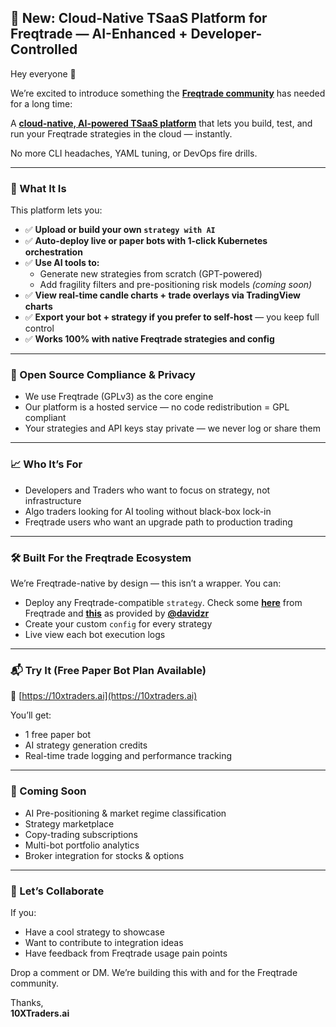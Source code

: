 ## 🚀 New: Cloud-Native TSaaS Platform for Freqtrade — AI-Enhanced + Developer-Controlled

Hey everyone 👋

We’re excited to introduce something the [**Freqtrade community**](https://www.freqtrade.io/en/stable/) has needed for a long time:

A [**cloud-native, AI-powered TSaaS platform**](https://10xtraders.ai) that lets you build, test, and run your Freqtrade strategies in the cloud — instantly.

No more CLI headaches, YAML tuning, or DevOps fire drills.

---

### 🚀 What It Is

This platform lets you:

- ✅ **Upload or build your own `strategy with AI`**
- ✅ **Auto-deploy live or paper bots with 1-click Kubernetes orchestration**
- ✅ **Use AI tools to:**
  - Generate new strategies from scratch (GPT-powered)
  - Add fragility filters and pre-positioning risk models *(coming soon)*
- ✅ **View real-time candle charts + trade overlays via TradingView charts**
- ✅ **Export your bot + strategy if you prefer to self-host** — you keep full control
- ✅ **Works 100% with native Freqtrade strategies and config**

---

### 🔐 Open Source Compliance & Privacy

- We use Freqtrade (GPLv3) as the core engine
- Our platform is a hosted service — no code redistribution = GPL compliant
- Your strategies and API keys stay private — we never log or share them

---

### 📈 Who It’s For

- Developers and Traders who want to focus on strategy, not infrastructure
- Algo traders looking for AI tooling without black-box lock-in
- Freqtrade users who want an upgrade path to production trading

---

### 🛠️ Built For the Freqtrade Ecosystem

We’re Freqtrade-native by design — this isn’t a wrapper. You can:

- Deploy any Freqtrade-compatible `strategy`. Check some [**here**](https://github.com/freqtrade/freqtrade-strategies/tree/main) from Freqtrade and [**this**](https://github.com/davidzr/freqtrade-strategies/tree/main/strategies) as provided by [**@davidzr**](https://github.com/davidzr) 
- Create your custom `config` for every strategy
- Live view each bot execution logs
---

### 📬 Try It (Free Paper Bot Plan Available)

🔗 [https://10xtraders.ai](https://10xtraders.ai)

You’ll get:

- 1 free paper bot
- AI strategy generation credits
- Real-time trade logging and performance tracking

---

### 🧠 Coming Soon

- AI Pre-positioning & market regime classification
- Strategy marketplace
- Copy-trading subscriptions
- Multi-bot portfolio analytics
- Broker integration for stocks & options

---

### 🙌 Let’s Collaborate

If you:

- Have a cool strategy to showcase
- Want to contribute to integration ideas
- Have feedback from Freqtrade usage pain points

Drop a comment or DM. We’re building this with and for the Freqtrade community.

Thanks,  
**10XTraders.ai**
